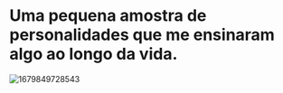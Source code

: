 # Uma pequena amostra de personalidades que me ensinaram algo ao longo da vida.

![1679849728543](https://user-images.githubusercontent.com/95101635/227791618-b1a4a899-96d4-46b2-92e4-05e2941bc18e.png)

